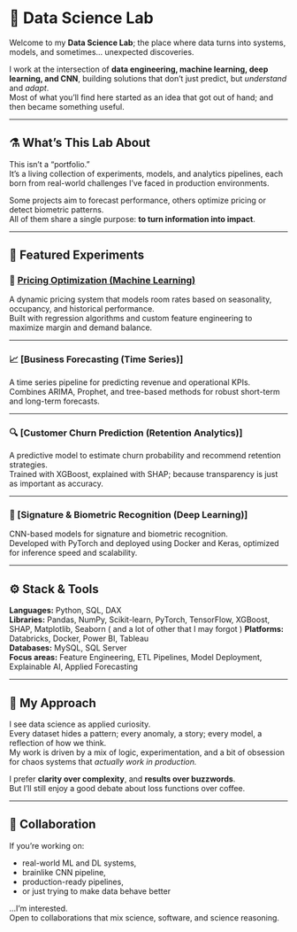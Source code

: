 # 🧠 Data Science Lab

Welcome to my **Data Science Lab**; the place where data turns into systems, models, and sometimes... unexpected discoveries.

I work at the intersection of **data engineering, machine learning, deep learning, and CNN**, building solutions that don’t just predict, but *understand* and *adapt*.  
Most of what you’ll find here started as an idea that got out of hand; and then became something useful.

---

## ⚗️ What’s This Lab About

This isn’t a “portfolio.”  
It’s a living collection of experiments, models, and analytics pipelines, each born from real-world challenges I’ve faced in production environments.  

Some projects aim to forecast performance, others optimize pricing or detect biometric patterns.  
All of them share a single purpose: **to turn information into impact**.

---

## 🔬 Featured Experiments

### 🧮 [Pricing Optimization (Machine Learning)](https://github.com/LunAI-dev/Pricing_Optimization)
A dynamic pricing system that models room rates based on seasonality, occupancy, and historical performance.  
Built with regression algorithms and custom feature engineering to maximize margin and demand balance.  

---

### 📈 [Business Forecasting (Time Series)]
A time series pipeline for predicting revenue and operational KPIs.  
Combines ARIMA, Prophet, and tree-based methods for robust short-term and long-term forecasts.  

---

### 🔍 [Customer Churn Prediction (Retention Analytics)]
A predictive model to estimate churn probability and recommend retention strategies.  
Trained with XGBoost, explained with SHAP; because transparency is just as important as accuracy.  

---

### 🧠 [Signature & Biometric Recognition (Deep Learning)]
CNN-based models for signature and biometric recognition.  
Developed with PyTorch and deployed using Docker and Keras, optimized for inference speed and scalability.  

---

## ⚙️ Stack & Tools

**Languages:** Python, SQL, DAX  
**Libraries:** Pandas, NumPy, Scikit-learn, PyTorch, TensorFlow, XGBoost, SHAP, Matplotlib, Seaborn  ( and a lot of other that I may forgot )
**Platforms:** Databricks, Docker, Power BI, Tableau  
**Databases:** MySQL, SQL Server  
**Focus areas:** Feature Engineering, ETL Pipelines, Model Deployment, Explainable AI, Applied Forecasting

---

## 🧩 My Approach

I see data science as applied curiosity.  
Every dataset hides a pattern; every anomaly, a story; every model, a reflection of how we think.  
My work is driven by a mix of logic, experimentation, and a bit of obsession for chaos systems that *actually work in production.*

I prefer **clarity over complexity**, and **results over buzzwords**.  
But I’ll still enjoy a good debate about loss functions over coffee.

---

## 🤝 Collaboration

If you’re working on:
- real-world ML and DL systems,
- brainlike CNN pipeline,
- production-ready pipelines,
- or just trying to make data behave better

...I’m interested.  
Open to collaborations that mix science, software, and science reasoning.

